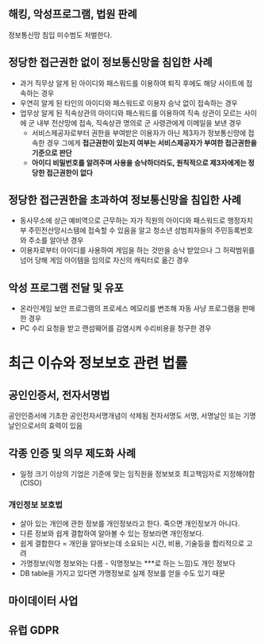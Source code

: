 ## 해킹, 악성프로그램, 법원 판례
정보통신망 침입 미수범도 처벌한다.
## 정당한 접근권한 없이 정보통신망을 침입한 사례
- 과거 직무상 알게 된 아이디와 패스워드를 이용하여 퇴직 후에도 해당 사이트에 접속하는 경우
- 우연히 알게 된 타인의 아이디와 패스워드로 이용자 승낙 없이 접속하는 경우
- 업무상 알게 된 직속상관의 아이디와 패스워드를 이용하여 직속 상관이 모르는 사이에 군 내부 전산망에 접속, 직속상관 명의로 군 사령관에게 이메일을 보낸 경우
	- 서비스제공자로부터 권한을 부여받은 이용자가 아닌 제3자가 정보통신망에 접속한 경우 그에게 **접근권한이 있는지 여부는 서비스제공자가 부여한 접근권한을 기준으로 판단**
	- **아이디 비밀번호를 알려주며 사용을 승낙하더라도, 원칙적으로 제3자에게는 정당한 접근권한이 없다**
## 정당한 접근권한을 초과하여 정보통신망을 침입한 사례
- 동사무소에 상근 예비역으로 근무하는 자가 직원의 아이디와 패스워드로 행정자치부 주민전산망시스템에 접속할 수 있음을 알고 청소년 성범죄자들의 주민등록번호와 주소를 알아낸 경우
- 이용자로부터 아이디를 사용하여 게임을 하는 것만을 승낙 받았으나 그 허락범위를 넘어 당해 게임 아이템을 임의로 자신의 캐릭터로 옮긴 경우
## 악성 프로그램 전달 및 유포
- 온라인게임 보안 프로그램의 프로세스 메모리를 변조해 자동 사냥 프로그램을 판매한 경우
- PC 수리 요청을 받고 랜섬웨어를 감염시켜 수리비용을 청구한 경우
# 최근 이슈와 정보보호 관련 법률

## 공인인증서, 전자서명법
공인인증서에 기초한 공인전자서명개념이 삭제됨
전자서명도 서명, 서명날인 또는 기명날인으로서의 효력이 있음
## 각종 인증 및 의무 제도화 사례
- 일정 크기 이상의 기업은 기준에 맞는 임직원을 정보보호 최고책임자로 지정해야함 (CISO)
### 개인정보 보호법
- 살아 있는 개인에 관한 정보를 개인정보라고 한다. 죽으면 개인정보가 아니다.
- 다른 정보와 쉽게 결합하여 알아볼 수 있는 정보라면 개인정보다.
- 쉽게 결합한다 = 개인을 알아보는데 소요되는 시간, 비용, 기술등을 합리적으로 고려
- 가명정보(익명 정보와는 다름 - 익명정보는 \*\*\*로 하는 느낌)도 개인 정보다
- DB table을 가지고 있다면 가명정보로 실제 정보를 얻을 수도 있기 때문
## 마이데이터 사업
## 유럽 GDPR